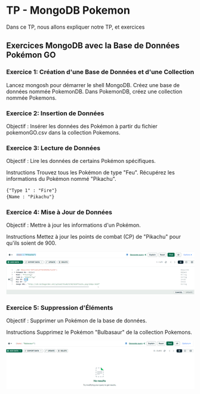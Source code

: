 # TP - MongoDB Pokemon

Dans ce TP, nous allons expliquer notre TP, et exercices

## Exercices MongoDB avec la Base de Données Pokémon GO
### Exercice 1: Création d'une Base de Données et d'une Collection

Lancez mongosh pour démarrer le shell MongoDB.
Créez une base de données nommée PokemonDB.
Dans PokemonDB, créez une collection nommée Pokemons.

### Exercice 2: Insertion de Données
Objectif : Insérer les données des Pokémon à partir du fichier pokemonGO.csv dans la collection Pokemons.

### Exercice 3: Lecture de Données

Objectif : Lire les données de certains Pokémon spécifiques.

Instructions
Trouvez tous les Pokémon de type "Feu".
Récupérez les informations du Pokémon nommé "Pikachu".

```markdown
{"Type 1" : "Fire"}
{Name : "Pikachu"}
```

### Exercice 4: Mise à Jour de Données
Objectif : Mettre à jour les informations d'un Pokémon.

Instructions
Mettez à jour les points de combat (CP) de "Pikachu" pour qu'ils soient de 900.

![img](/TP_Basic/images/Pokemon/pikachu.png)

### Exercice 5: Suppression d'Éléments
Objectif : Supprimer un Pokémon de la base de données.

Instructions
Supprimez le Pokémon "Bulbasaur" de la collection Pokemons.

![img](/TP_Basic/images/Pokemon/Bulbasaur.png)



